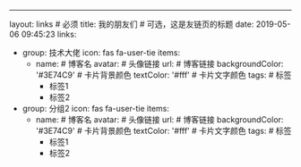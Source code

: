 ---
layout: links     # 必须
title: 我的朋友们   # 可选，这是友链页的标题
date: 2019-05-06 09:45:23
links:
  - group: 技术大佬
    icon: fas fa-user-tie
    items:
    - name:     # 博客名
      avatar:   # 头像链接
      url:      # 博客链接
      backgroundColor: '#3E74C9' # 卡片背景颜色
      textColor: '#fff'  # 卡片文字颜色
      tags:     # 标签
      - 标签1
      - 标签2
  - group: 分组2
    icon: fas fa-user-tie
    items:
    - name:     # 博客名
      avatar:   # 头像链接
      url:      # 博客链接
      backgroundColor: '#3E74C9' # 卡片背景颜色
      textColor: '#fff'  # 卡片文字颜色
      tags:     # 标签
      - 标签1
      - 标签2

